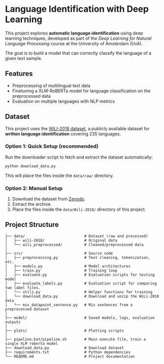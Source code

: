 # Language Identification with Deep Learning

This project explores **automatic language identification** using deep learning techniques, developed as part of the *Deep Learning for Natural Language Processing* course at the University of Amsterdam (UvA).

The goal is to build a model that can correctly classify the language of a given text sample.

## Features

- Preprocessing of multilingual text data
- Finetuning a XLM-RoBERTa model for language classification on the preprocessed data
- Evaluation on multiple languages with NLP metrics

## Dataset

This project uses the [WiLI-2018 dataset](https://zenodo.org/records/841984), a publicly available dataset for **written language identification** covering 235 languages.

### Option 1: Quick Setup (recommended)
Run the downloader script to fetch and extract the dataset automatically:

```bash
python download_data.py
```

This will place the files inside the `data/raw/` directory.

### Option 2: Manual Setup
1. Download the dataset from [Zenodo](https://zenodo.org/records/841984).
2. Extract the archive.
3. Place the files inside the `data/Wili-2018/` directory of this project.

## Project Structure

```text
├── data/                           # Dataset (raw and processed)
│   ├── wili-2018/                  # Original data
│   └── wili_preprocessed/          # Cleaned/preprocessed data
│
├── src/                            # Source code
│   ├── preprocessing.py            # Text cleaning, tokenization, etc.
│   ├── models.py                   # Model architectures
│   ├── train.py                    # Training loop
│   ├── evaluate.py                 # Evaluation scripts for testing model
│   ├── evaluate_labels.py          # Evaluation script for comparing two label files.
│   └── utils.py                    # Helper functions for training
│   └── download_data.py            # Download and unzip the WiLi-2018 data
│   └── mix_datapoint_sentence.py   # Mix sentences from a preprocessed dataset 
│
├── model/                          # Saved models, logs, evaluation outputs
│
├── plots/                          # Plotting scripts
│
├── pipeline.bat/pipeline.sh        # Main execute file, train a single XLM roberta model
├── download_data.py                # Download dataset
├── requirements.txt                # Python dependencies
└── README.md                       # Project documentation
```
